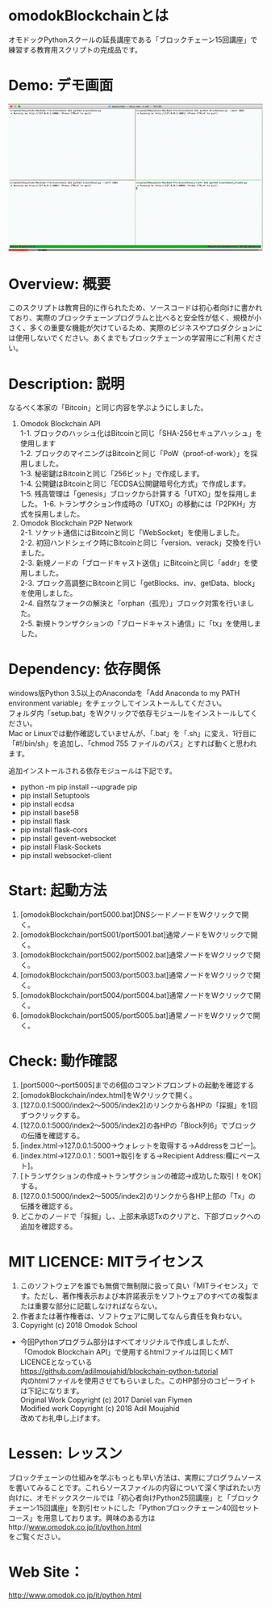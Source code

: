 # omodokBlockchainとは  
オモドックPythonスクールの延長講座である「ブロックチェーン15回講座」で練習する教育用スクリプトの完成品です。  

# Demo: デモ画面
![Alt text](./img/blockchain-simulation.gif)

# Overview: 概要  
このスクリプトは教育目的に作られたため、ソースコードは初心者向けに書かれており、実際のブロックチェーンプログラムと比べると安全性が低く、規模が小さく、多くの重要な機能が欠けているため、実際のビジネスやプロダクションには使用しないでください。あくまでもブロックチェーンの学習用にご利用ください。  

# Description: 説明
なるべく本家の「Bitcoin」と同じ内容を学ぶようにしました。
1. Omodok Blockchain API  
	1-1. ブロックのハッシュ化はBitcoinと同じ「SHA-256セキュアハッシュ」を使用します  
	1-2. ブロックのマイニングはBitcoinと同じ「PoW（proof-of-work）」を採用しました。  
	1-3. 秘密鍵はBitcoinと同じ「256ビット」で作成します。  
	1-4. 公開鍵はBitcoinと同じ「ECDSA公開鍵暗号化方式」で作成します。  
	1-5. 残高管理は「genesis」ブロックから計算する「UTXO」型を採用しました。
	1-6. トランザクション作成時の「UTXO」の移動には「P2PKH」方式を採用しました。
2. Omodok Blockchain P2P Network  
	2-1. ソケット通信にはBitcoinと同じ「WebSocket」を使用しました。  
	2-2. 初回ハンドシェイク時にBitcoinと同じ「version、verack」交換を行いました。  
	2-3. 新規ノードの「ブロードキャスト送信」にBitcoinと同じ「addr」を使用しました。  
	2-3. ブロック高調整にBitcoinと同じ「getBlocks、inv、getData、block」を使用しました。  
	2-4. 自然なフォークの解決と「orphan（孤児）」ブロック対策を行いました。  
	2-5. 新規トランザクションの「ブロードキャスト通信」に「tx」を使用しました。  

# Dependency: 依存関係
windows版Python 3.5以上のAnacondaを「Add Anaconda to my PATH environment variable」をチェックしてインストールしてください。  
フォルダ内「setup.bat」をWクリックで依存モジュールをインストールしてください。  
Mac or Linuxでは動作確認していませんが、「.bat」を「.sh」に変え、1行目に「#!/bin/sh」を追加し、「chmod 755 ファイルのパス」とすれば動くと思われます。  

追加インストールされる依存モジュールは下記です。
* python -m pip install --upgrade pip
* pip install Setuptools
* pip install ecdsa
* pip install base58
* pip install flask
* pip install flask-cors
* pip install gevent-websocket
* pip install Flask-Sockets
* pip install websocket-client

# Start: 起動方法
1. [omodokBlockchain/port5000.bat]DNSシードノードをWクリックで開く。  
2. [omodokBlockchain/port5001/port5001.bat]通常ノードをWクリックで開く。  
3. [omodokBlockchain/port5002/port5002.bat]通常ノードをWクリックで開く。  
4. [omodokBlockchain/port5003/port5003.bat]通常ノードをWクリックで開く。  
5. [omodokBlockchain/port5004/port5004.bat]通常ノードをWクリックで開く。  
6. [omodokBlockchain/port5005/port5005.bat]通常ノードをWクリックで開く。  

# Check: 動作確認
1. [port5000〜port5005]までの6個のコマンドプロンプトの起動を確認する  
2. [omodokBlockchain/index.html]をWクリックで開く。
3. [127.0.0.1:5000/index2〜5005/index2]のリンクから各HPの「採掘」を1回ずつクリックする。
4. [127.0.0.1:5000/index2〜5005/index2]の各HPの「Block列6」でブロックの伝播を確認する。
5. [index.html→127.0.0.1:5000→ウォレットを取得する→Addressをコピー]。  
6. [index.html→127.0.0.1：5001→取引をする→Recipient Address:欄にペースト]。  
7. [トランザクションの作成→トランザクションの確認→成功した取引！をOK]する。 
8. [127.0.0.1:5000/index2〜5005/index2]のリンクから各HP上部の「Tx」の伝播を確認する。  
9. どこかのノードで「採掘」し、上部未承認Txのクリアと、下部ブロックへの追加を確認する。  

# MIT LICENCE: MITライセンス
1. このソフトウェアを誰でも無償で無制限に扱って良い「MITライセンス」です。ただし、著作権表示および本許諾表示をソフトウェアのすべての複製または重要な部分に記載しなければならない。  
2. 作者または著作権者は、ソフトウェアに関してなんら責任を負わない。  
3. Copyright (c) 2018 Omodok School  


* 今回Pythonプログラム部分はすべてオリジナルで作成しましたが、「Omodok Blockchain API」で使用するhtmlファイルは同じくMIT LICENCEとなっている  
https://github.com/adilmoujahid/blockchain-python-tutorial  
内のhtmlファイルを使用させてもらいました。このHP部分のコピーライトは下記になります。  
Original Work Copyright (c) 2017 Daniel van Flymen  
Modified work Copyright (c) 2018 Adil Moujahid  
改めてお礼申し上げます。  

# Lessen: レッスン
ブロックチェーンの仕組みを学ぶもっとも早い方法は、実際にプログラムソースを書いてみることです。これらソースファイルの内容について深く学ばれたい方向けに、オモドックスクールでは「初心者向けPython25回講座」と「ブロックチェーン15回講座」を割引セットにした「Pythonブロックチェーン40回セットコース」を用意しております。興味のある方はhttp://www.omodok.co.jp/it/python.html  
をご覧ください。  

# Web Site：
http://www.omodok.co.jp/it/python.html
